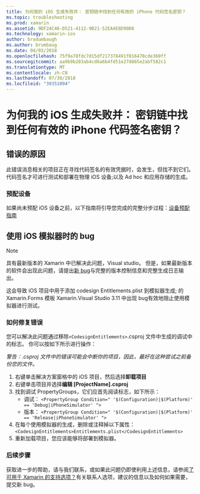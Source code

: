 ```yaml
---
title: 为何我的 iOS 生成失败并： 密钥链中找到任何有效的 iPhone 代码签名密钥？
ms.topic: troubleshooting
ms.prod: xamarin
ms.assetid: 9DF24C46-D521-4112-9B21-52EA4E8D90D0
ms.technology: xamarin-ios
author: bradumbaugh
ms.author: brumbaug
ms.date: 04/03/2018
ms.openlocfilehash: 75f9a78fdc7d15df217378491f016478cde369ff
ms.sourcegitcommit: aa9b9b203ab4cd6a6b4fd51e27d865e2abf582c1
ms.translationtype: MT
ms.contentlocale: zh-CN
ms.lasthandoff: 07/30/2018
ms.locfileid: "39351094"
---
```

# <a name="why-does-my-ios-build-fail-with-no-valid-iphone-code-signing-keys-found-in-keychain"></a>为何我的 iOS 生成失败并： 密钥链中找到任何有效的 iPhone 代码签名密钥？

## <a name="cause-of-the-error"></a>错误的原因
此错误消息相关的项目正在寻找代码签名的有效凭据时，会发生，但找不到它们。 代码签名才可进行测试和部署在物理 iOS 设备;以及 Ad hoc 和应用存储的生成。 


### <a name="provisioning-devices"></a>预配设备
如果尚未预配 iOS 设备之前，以下指南将引导您完成的完整分步过程：[设备预配指南](~/ios/get-started/installation/device-provisioning/index.md)


## <a name="bug-when-using-ios-simulator"></a>使用 iOS 模拟器时的 bug

> [!NOTE]
> 具有最新版本的 Xamarin 中已解决此问题，Visual studio。 但是，如果最新版本的软件会出现此问题，请提出[新 bug](~/cross-platform/troubleshooting/questions/howto-file-bug.md)与完整的版本控制信息和完整生成日志输出。


这会导致 iOS 项目中用于添加 codesign Entitlements.plist 到模拟器生成; 的 Xamarin.Forms 模板 Xamarin.Visual Studio 3.11 中出现 bug有效地阻止使用模拟器进行测试。

### <a name="how-to-fix"></a>如何修复错误
您可以解决此问题通过移除`<CodesignEntitlements>`.csproj 文件中生成的调试中的标志。 你可以按如下所示进行操作：

*警告：.csproj 文件中的错误可能会中断你的项目，因此，最好在这种尝试之前备份您的文件。*

1. 右键单击解决方案窗格中的 iOS 项目，然后选择**卸载项目**
2. 右键单击项目并选择**编辑 [ProjectName].csproj**
3. 找到调试 PropertyGroups，它们应首先阅读标志，如下所示：
   - 调试： `<PropertyGroup Condition=" '$(Configuration)|$(Platform)' == 'Debug|iPhoneSimulator' ">`
   - 版本： `<PropertyGroup Condition=" '$(Configuration)|$(Platform)' == 'Release|iPhoneSimulator' ">`
4. 在每个使用模拟器的生成，删除或注释掉以下属性： `<CodesignEntitlements>Entitlements.plist</CodesignEntitlements>`
5. 重新加载项目，您应该能够将部署到模拟器。

### <a name="next-steps"></a>后续步骤
获取进一步的帮助，请与我们联系，或如果此问题仍即使利用上述信息，请参阅[了可用于 Xamarin 的支持选项？](~/cross-platform/troubleshooting/support-options.md)有关联系人选项，建议的信息以及如何如果需要，提交新 bug。 
